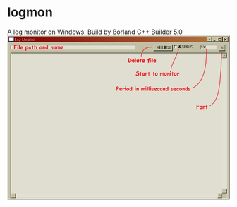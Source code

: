 # logmon
A log monitor on Windows.
Build by Borland C++ Builder 5.0
![readme.png](https://github.com/d8231657/logmon/blob/master/readme.png)
